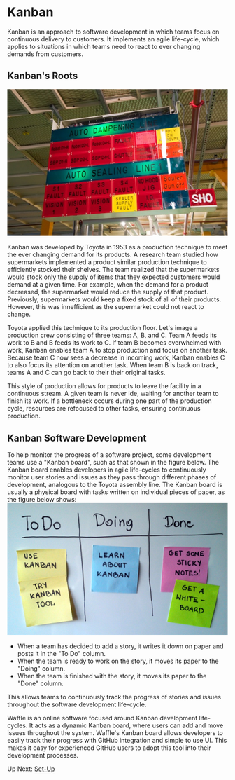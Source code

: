 # Kanban

Kanban is an approach to software development in which teams focus on continuous delivery to customers. It implements an agile life-cycle, which applies to situations in which teams need to react to ever changing demands from customers. 

## Kanban's Roots
![Toyota Kanban](/images/toyota_kanban.jpg?raw=true "Toyota Kanban")

Kanban was developed by Toyota in 1953 as a production technique to meet the ever changing demand for its products. A research team studied how supermarkets implemented a product similar production technique to efficiently stocked their shelves. The team realized that the supermarkets would stock only the supply of items that they expected customers would demand at a given time. For example, when the demand for a product decreased, the supermarket would reduce the supply of that product. Previously, supermarkets would keep a fixed stock of all of their products. However, this was innefficient as the supermarket could not react to change. 

Toyota applied this technique to its production floor. Let's image a production crew consisting of three teams: A, B, and C. Team A feeds its work to B and B feeds its work to C. If team B becomes overwhelmed with work, Kanban enables team A to stop production and focus on another task. Because team C now sees a decrease in incoming work, Kanban enables C to also focus its attention on another task. When team B is back on track, teams A and C can go back to their their original tasks. 

This style of production allows for products to leave the facility in a continuous stream. A given team is never ide, waiting for another team to finish its work. If a bottleneck occurs during one part of the production cycle, resources are refocused to other tasks, ensuring continuous production.

## Kanban Software Development

To help monitor the progress of a software project, some development teams use a "Kanban board", such as that shown in the figure below. The Kanban board enables developers in agile life-cycles to continuously monitor user stories and issues as they pass through different phases of development, analogous to the Toyota assembly line. The Kanban board is usually a physical board with tasks written on individual pieces of paper, as the figure below shows:
![Typical Kanban Board](/images/kanban_board.jpg?raw=true "Typical Kanban Board")
- When a team has decided to add a story, it writes it down on paper and posts it in the "To Do" column.
- When the team is ready to work on the story, it moves its paper to the "Doing" column.
- When the team is finished with the story, it moves its paper to the "Done" column.

This allows teams to continuously track the progress of stories and issues throughout the software development life-cycle.

Waffle is an online software focused around Kanban development life-cycles. It acts as a dynamic Kanban board, where users can add and move issues throughout the system. Waffle's Kanban board allows developers to easily track their progress with GitHub integration and simple to use UI. This makes it easy for experienced GitHub users to adopt this tool into their development processes.

Up Next: [Set-Up](https://github.com/rpcrimi/WaffleIO/blob/master/markdown/set_up.md)


















